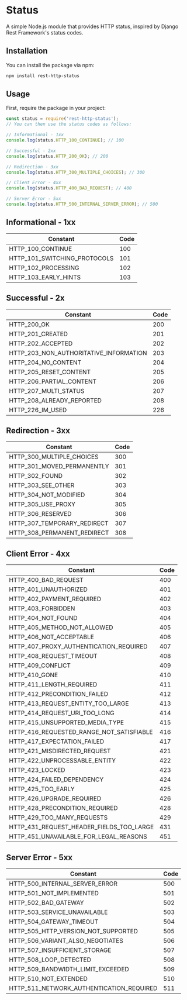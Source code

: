 # Status

A simple Node.js module that provides HTTP status, inspired by Django Rest Framework's status codes.

## Installation

You can install the package via npm:

```bash
npm install rest-http-status
```

## Usage

First, require the package in your project:

```javascript
const status = require('rest-http-status');
// You can then use the status codes as follows:

// Informational - 1xx
console.log(status.HTTP_100_CONTINUE); // 100

// Successful - 2xx
console.log(status.HTTP_200_OK); // 200

// Redirection - 3xx
console.log(status.HTTP_300_MULTIPLE_CHOICES); // 300

// Client Error - 4xx
console.log(status.HTTP_400_BAD_REQUEST); // 400

// Server Error - 5xx
console.log(status.HTTP_500_INTERNAL_SERVER_ERROR); // 500
```

## Informational - 1xx

| Constant                                  | Code |
| ----------------------------------------- | ---- |
| HTTP_100_CONTINUE                         | 100  |
| HTTP_101_SWITCHING_PROTOCOLS              | 101  |
| HTTP_102_PROCESSING                       | 102  |
| HTTP_103_EARLY_HINTS                      | 103  |

## Successful - 2x

| Constant                                  | Code |
| ----------------------------------------- | ---- |
| HTTP_200_OK                               | 200  |
| HTTP_201_CREATED                          | 201  |
| HTTP_202_ACCEPTED                         | 202  |
| HTTP_203_NON_AUTHORITATIVE_INFORMATION    | 203  |
| HTTP_204_NO_CONTENT                       | 204  |
| HTTP_205_RESET_CONTENT                    | 205  |
| HTTP_206_PARTIAL_CONTENT                  | 206  |
| HTTP_207_MULTI_STATUS                     | 207  |
| HTTP_208_ALREADY_REPORTED                 | 208  |
| HTTP_226_IM_USED                          | 226  |

## Redirection - 3xx

| Constant                                  | Code |
| ----------------------------------------- | ---- |
| HTTP_300_MULTIPLE_CHOICES                 | 300  |
| HTTP_301_MOVED_PERMANENTLY                | 301  |
| HTTP_302_FOUND                            | 302  |
| HTTP_303_SEE_OTHER                        | 303  |
| HTTP_304_NOT_MODIFIED                     | 304  |
| HTTP_305_USE_PROXY                        | 305  |
| HTTP_306_RESERVED                         | 306  |
| HTTP_307_TEMPORARY_REDIRECT               | 307  |
| HTTP_308_PERMANENT_REDIRECT               | 308  |

## Client Error - 4xx

| Constant                                  | Code |
| ----------------------------------------- | ---- |
| HTTP_400_BAD_REQUEST                      | 400  |
| HTTP_401_UNAUTHORIZED                     | 401  |
| HTTP_402_PAYMENT_REQUIRED                 | 402  |
| HTTP_403_FORBIDDEN                        | 403  |
| HTTP_404_NOT_FOUND                        | 404  |
| HTTP_405_METHOD_NOT_ALLOWED               | 405  |
| HTTP_406_NOT_ACCEPTABLE                   | 406  |
| HTTP_407_PROXY_AUTHENTICATION_REQUIRED    | 407  |
| HTTP_408_REQUEST_TIMEOUT                  | 408  |
| HTTP_409_CONFLICT                         | 409  |
| HTTP_410_GONE                             | 410  |
| HTTP_411_LENGTH_REQUIRED                  | 411  |
| HTTP_412_PRECONDITION_FAILED              | 412  |
| HTTP_413_REQUEST_ENTITY_TOO_LARGE         | 413  |
| HTTP_414_REQUEST_URI_TOO_LONG             | 414  |
| HTTP_415_UNSUPPORTED_MEDIA_TYPE           | 415  |
| HTTP_416_REQUESTED_RANGE_NOT_SATISFIABLE  | 416  |
| HTTP_417_EXPECTATION_FAILED               | 417  |
| HTTP_421_MISDIRECTED_REQUEST              | 421  |
| HTTP_422_UNPROCESSABLE_ENTITY             | 422  |
| HTTP_423_LOCKED                           | 423  |
| HTTP_424_FAILED_DEPENDENCY                | 424  |
| HTTP_425_TOO_EARLY                        | 425  |
| HTTP_426_UPGRADE_REQUIRED                 | 426  |
| HTTP_428_PRECONDITION_REQUIRED            | 428  |
| HTTP_429_TOO_MANY_REQUESTS                | 429  |
| HTTP_431_REQUEST_HEADER_FIELDS_TOO_LARGE  | 431  |
| HTTP_451_UNAVAILABLE_FOR_LEGAL_REASONS    | 451  |

## Server Error - 5xx

| Constant                                  | Code |
| ----------------------------------------- | ---- |
| HTTP_500_INTERNAL_SERVER_ERROR            | 500  |
| HTTP_501_NOT_IMPLEMENTED                  | 501  |
| HTTP_502_BAD_GATEWAY                      | 502  |
| HTTP_503_SERVICE_UNAVAILABLE              | 503  |
| HTTP_504_GATEWAY_TIMEOUT                  | 504  |
| HTTP_505_HTTP_VERSION_NOT_SUPPORTED       | 505  |
| HTTP_506_VARIANT_ALSO_NEGOTIATES          | 506  |
| HTTP_507_INSUFFICIENT_STORAGE             | 507  |
| HTTP_508_LOOP_DETECTED                    | 508  |
| HTTP_509_BANDWIDTH_LIMIT_EXCEEDED         | 509  |
| HTTP_510_NOT_EXTENDED                     | 510  |
| HTTP_511_NETWORK_AUTHENTICATION_REQUIRED  | 511  |
